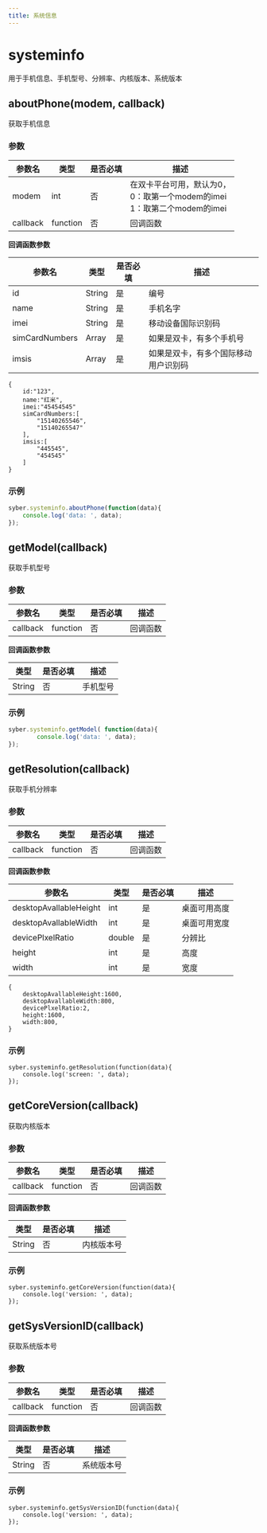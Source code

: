 ```yaml
---
title: 系统信息
---
```


# systeminfo

用于手机信息、手机型号、分辨率、内核版本、系统版本

## aboutPhone(modem, callback)

获取手机信息

### 参数

| 参数名   | 类型     | 是否必填 | 描述                                                         |
| -------- | -------- | -------- | ------------------------------------------------------------ |
| modem    | int      | 否       | 在双卡平台可用，默认为0，<br />0：取第一个modem的imei<br />1：取第二个modem的imei |
| callback | function | 否       | 回调函数                                                     |

**回调函数参数**

| 参数名         | 类型   | 是否必填 | 描述                                 |
| -------------- | ------ | -------- | ------------------------------------ |
| id             | String | 是       | 编号                                 |
| name           | String | 是       | 手机名字                             |
| imei           | String | 是       | 移动设备国际识别码                   |
| simCardNumbers | Array  | 是       | 如果是双卡，有多个手机号             |
| imsis          | Array  | 是       | 如果是双卡，有多个国际移动用户识别码 |

```
{
	id:"123",
	name:"红米",
	imei:"45454545"
	simCardNumbers:[
		"15140265546",
		"15140265547"
	],
	imsis:[
		"445545",
		"454545"
	]
}
```



### 示例
```js
syber.systeminfo.aboutPhone(function(data){
	console.log('data: ', data);
});
```


## getModel(callback)

获取手机型号

### 参数

| 参数名   | 类型     | 是否必填 | 描述     |
| -------- | -------- | -------- | -------- |
| callback | function | 否       | 回调函数 |

**回调函数参数**

| 类型   | 是否必填 | 描述     |
| ------ | -------- | -------- |
| String | 否       | 手机型号 |

### 示例

```js
syber.systeminfo.getModel( function(data){
		console.log('data: ', data);
});
```

## getResolution(callback)

获取手机分辨率

### 参数

| 参数名   | 类型     | 是否必填 | 描述     |
| -------- | -------- | -------- | -------- |
| callback | function | 否       | 回调函数 |

**回调函数参数**

| 参数名                 | 类型   | 是否必填 | 描述         |
| ---------------------- | ------ | -------- | ------------ |
| desktopAvallableHeight | int    | 是       | 桌面可用高度 |
| desktopAvallableWidth  | int    | 是       | 桌面可用宽度 |
| devicePlxelRatio       | double | 是       | 分辨比       |
| height                 | int    | 是       | 高度         |
| width                  | int    | 是       | 宽度         |

```
{
	desktopAvallableHeight:1600,
	desktopAvallableWidth:800,
	devicePlxelRatio:2,
	height:1600,
	width:800,
}
```

### 示例

```
syber.systeminfo.getResolution(function(data){
    console.log('screen: ', data);
});
```

## getCoreVersion(callback)

获取内核版本

### 参数

| 参数名   | 类型     | 是否必填 | 描述     |
| -------- | -------- | -------- | -------- |
| callback | function | 否       | 回调函数 |

**回调函数参数**

| 类型   | 是否必填 | 描述       |
| ------ | -------- | ---------- |
| String | 否       | 内核版本号 |

### 示例

```
syber.systeminfo.getCoreVersion(function(data){
    console.log('version: ', data);
});
```

## getSysVersionID(callback)

获取系统版本号

### 参数

| 参数名   | 类型     | 是否必填 | 描述     |
| -------- | -------- | -------- | -------- |
| callback | function | 否       | 回调函数 |

**回调函数参数**

| 类型   | 是否必填 | 描述       |
| ------ | -------- | ---------- |
| String | 否       | 系统版本号 |

### 示例

```
syber.systeminfo.getSysVersionID(function(data){
    console.log('version: ', data);
});
```


